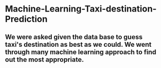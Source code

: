 # Machine-Learning-Taxi-destination-Prediction

## We were asked given the data base to guess taxi's destination as best as we could. We went through many machine learning approach to find out the most appropriate.
